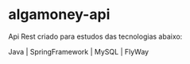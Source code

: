 # algamoney-api

Api Rest criado para estudos das tecnologias abaixo:

Java |
SpringFramework |
MySQL |
FlyWay
